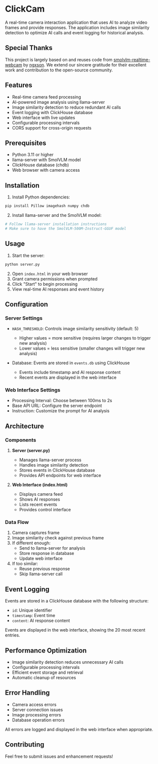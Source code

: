 # ClickCam

A real-time camera interaction application that uses AI to analyze video frames and provide responses. The application includes image similarity detection to optimize AI calls and event logging for historical analysis.

## Special Thanks

This project is largely based on and reuses code from [smolvlm-realtime-webcam](https://github.com/ngxson/smolvlm-realtime-webcam) by [ngxson](https://github.com/ngxson). We extend our sincere gratitude for their excellent work and contribution to the open-source community.

## Features

- Real-time camera feed processing
- AI-powered image analysis using llama-server
- Image similarity detection to reduce redundant AI calls
- Event logging with ClickHouse database
- Web interface with live updates
- Configurable processing intervals
- CORS support for cross-origin requests

## Prerequisites

- Python 3.11 or higher
- llama-server with SmolVLM model
- ClickHouse database (chdb)
- Web browser with camera access

## Installation

1. Install Python dependencies:
```bash
pip install Pillow imagehash numpy chdb
```

2. Install llama-server and the SmolVLM model:
```bash
# Follow llama-server installation instructions
# Make sure to have the SmolVLM-500M-Instruct-GGUF model
```

## Usage

1. Start the server:
```bash
python server.py
```

2. Open `index.html` in your web browser
3. Grant camera permissions when prompted
4. Click "Start" to begin processing
5. View real-time AI responses and event history

## Configuration

### Server Settings

- `HASH_THRESHOLD`: Controls image similarity sensitivity (default: 5)
  - Higher values = more sensitive (requires larger changes to trigger new analysis)
  - Lower values = less sensitive (smaller changes will trigger new analysis)

- Database: Events are stored in `events.db` using ClickHouse
  - Events include timestamp and AI response content
  - Recent events are displayed in the web interface

### Web Interface Settings

- Processing Interval: Choose between 100ms to 2s
- Base API URL: Configure the server endpoint
- Instruction: Customize the prompt for AI analysis

## Architecture

### Components

1. **Server (server.py)**
   - Manages llama-server process
   - Handles image similarity detection
   - Stores events in ClickHouse database
   - Provides API endpoints for web interface

2. **Web Interface (index.html)**
   - Displays camera feed
   - Shows AI responses
   - Lists recent events
   - Provides control interface

### Data Flow

1. Camera captures frame
2. Image similarity check against previous frame
3. If different enough:
   - Send to llama-server for analysis
   - Store response in database
   - Update web interface
4. If too similar:
   - Reuse previous response
   - Skip llama-server call

## Event Logging

Events are stored in a ClickHouse database with the following structure:
- `id`: Unique identifier
- `timestamp`: Event time
- `content`: AI response content

Events are displayed in the web interface, showing the 20 most recent entries.

## Performance Optimization

- Image similarity detection reduces unnecessary AI calls
- Configurable processing intervals
- Efficient event storage and retrieval
- Automatic cleanup of resources

## Error Handling

- Camera access errors
- Server connection issues
- Image processing errors
- Database operation errors

All errors are logged and displayed in the web interface when appropriate.

## Contributing

Feel free to submit issues and enhancement requests!
